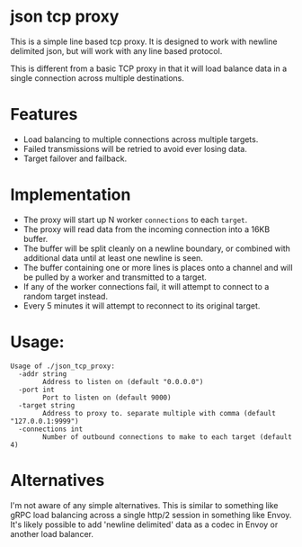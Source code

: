 # json tcp proxy

This is a simple line based tcp proxy.  It is designed to work with newline
delimited json, but will work with any line based protocol.

This is different from a basic TCP proxy in that it will load balance data in a
single connection across multiple destinations.

# Features

* Load balancing to multiple connections across multiple targets.
* Failed transmissions will be retried to avoid ever losing data.
* Target failover and failback.

# Implementation

* The proxy will start up N worker `connections` to each `target`.
* The proxy will read data from the incoming connection into a 16KB buffer.
* The buffer will be split cleanly on a newline boundary, or combined with additional data until at least one newline is seen.
* The buffer containing one or more lines is places onto a channel and will be pulled by a worker and transmitted to a target.
* If any of the worker connections fail, it will attempt to connect to a random target instead.
* Every 5 minutes it will attempt to reconnect to its original target.

# Usage:

    Usage of ./json_tcp_proxy:
      -addr string
            Address to listen on (default "0.0.0.0")
      -port int
            Port to listen on (default 9000)
      -target string
            Address to proxy to. separate multiple with comma (default "127.0.0.1:9999")
      -connections int
            Number of outbound connections to make to each target (default 4)

# Alternatives

I'm not aware of any simple alternatives.  This is similar to something like
gRPC load balancing across a single http/2 session in something like Envoy.
It's likely possible to add 'newline delimited' data as a codec in Envoy or
another load balancer.
